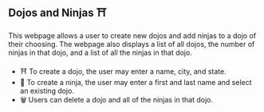 ## Dojos and Ninjas ⛩️

This webpage allows a user to create new dojos and add ninjas to a dojo of their choosing. The webpage also displays a list of all dojos, the number of ninjas in that dojo, and a list of all the ninjas in that dojo.  
- ⛩️ To create a dojo, the user may enter a name, city, and state.  
- 🧑 To create a ninja, the user may enter a first and last name and select an existing dojo. 
- 🗑️ Users can delete a dojo and all of the ninjas in that dojo.  
